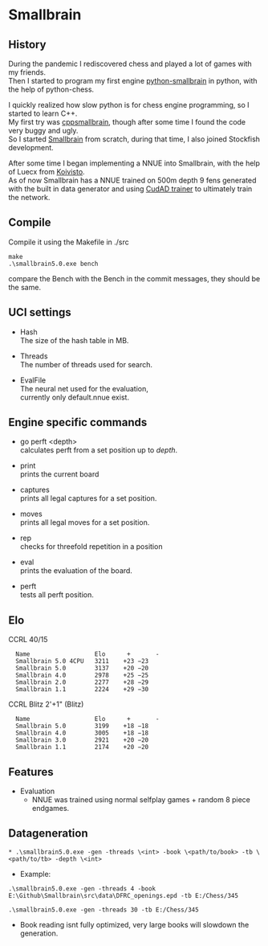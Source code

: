 # Smallbrain

## History

During the pandemic I rediscovered chess and played a lot of games with my friends.<br>
Then I started to program my first engine [python-smallbrain](https://github.com/Disservin/python-smallbrain) in python, with the help of python-chess.<br>

I quickly realized how slow python is for chess engine programming, so I started to learn C++.<br>
My first try was [cppsmallbrain](https://github.com/Disservin/cppsmallbrain), though after some time I found the code very buggy and ugly.<br>
So I started [Smallbrain](https://github.com/Disservin/Smallbrain) from scratch, during that time, I also joined Stockfish development. <br>

After some time I began implementing a NNUE into Smallbrain, with the help of Luecx from [Koivisto](https://github.com/Luecx/Koivisto).<br>
As of now Smallbrain has a NNUE trained on 500m depth 9 fens generated with the built in data generator and using [CudAD trainer](https://github.com/Luecx/CudAD) to ultimately train the network.

## Compile

Compile it using the Makefile in ./src <br>
```
make
.\smallbrain5.0.exe bench
```
compare the Bench with the Bench in the commit messages,
they should be the same.

## UCI settings
* Hash<br>
  The size of the hash table in MB. 
  
* Threads<br>
  The number of threads used for search. 
  
* EvalFile<br>
  The neural net used for the evaluation,<br>
  currently only default.nnue exist.
  
## Engine specific commands
* go perft \<depth> <br>
  calculates perft from a set position up to *depth*.
  
* print<br>
  prints the current board
  
* captures<br>
  prints all legal captures for a set position.
  
* moves<br>
  prints all legal moves for a set position.
  
* rep<br>
  checks for threefold repetition in a position
  
* eval<br>
  prints the evaluation of the board.
  
* perft<br>
  tests all perft position.

## Elo
CCRL 40/15

```
  Name                  Elo      +       -
  Smallbrain 5.0 4CPU   3211	+23	−23
  Smallbrain 5.0        3137	+20	−20
  Smallbrain 4.0        2978	+25	−25	
  Smallbrain 2.0        2277	+28	−29	
  Smallbrain 1.1        2224	+29	−30
```
 CCRL Blitz 2'+1" (Blitz)
```
  Name                  Elo      +       -
  Smallbrain 5.0      	3199	+18	−18
  Smallbrain 4.0      	3005	+18	−18
  Smallbrain 3.0        2921	+20	−20
  Smallbrain 1.1        2174	+20	−20
```

## Features
* Evaluation
  * NNUE was trained using normal selfplay games + random 8 piece endgames.

## Datageneration
```
* .\smallbrain5.0.exe -gen -threads \<int> -book \<path/to/book> -tb \<path/to/tb> -depth \<int>
```

* Example: 
```
.\smallbrain5.0.exe -gen -threads 4 -book E:\Github\Smallbrain\src\data\DFRC_openings.epd -tb E:/Chess/345
```
```
.\smallbrain5.0.exe -gen -threads 30 -tb E:/Chess/345
```

* Book reading isnt fully optimized, very large books will slowdown the generation.
